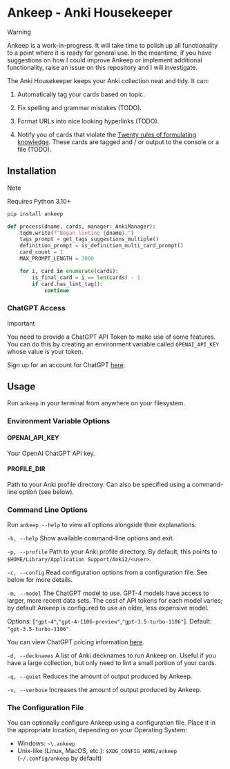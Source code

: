 # Ankeep - Anki Housekeeper

> [!WARNING]
> Ankeep is a work-in-progress. It will take time to polish up all functionality
> to a point where it is ready for general use. In the meantime, if you
> have suggestions on how I could improve Ankeep or implement additional
> functionality, raise an issue on this repository and I will investigate.

The Anki Housekeeper keeps your Anki collection neat and tidy. It can:

1. Automatically tag your cards based on topic.

2. Fix spelling and grammar mistakes (TODO).

3. Format URLs into nice looking hyperlinks (TODO).

4. Notify you of cards that violate the [Twenty rules of formulating knowledge][0].
   These cards are tagged and / or output to the console or a file (TODO).

## Installation

> [!NOTE]
> Requires Python 3.10+

```bash
pip install ankeep
```

```Python
def process(dname, cards, manager: AnkiManager):
    tqdm.write(f"Began linting {dname}.")
    tags_prompt = get_tags_suggestions_multiple()
    definition_prompt = is_definition_multi_card_prompt()
    card_count = 1
    MAX_PROMPT_LENGTH = 3000

    for i, card in enumerate(cards):
        is_final_card = i == len(cards) - 1
        if card.has_lint_tag():
            continue
```

### ChatGPT Access

> [!IMPORTANT]
> You need to provide a ChatGPT API Token to make use of some features.
> You can do this by creating an environment variable called `OPENAI_API_KEY`
> whose value is your token.

Sign up for an account for ChatGPT [here][2].

## Usage

Run `ankeep` in your terminal from anywhere on your filesystem.

### Environment Variable Options

#### OPENAI_API_KEY

Your OpenAI ChatGPT API key.

#### PROFILE_DIR

Path to your Anki profile directory. Can also be specified using a command-line option (see below).

### Command Line Options

Run `ankeep --help` to view all options alongside their explanations.

`-h, --help`
Show available command-line options and exit.

`-p, --profile`
Path to your Anki profile directory.
By default, this points to `$HOME/Library/Application Support/Anki2/<user>`.

`-c, --config`
Read configuration options from a configuration file.
See below for more details.

`-m, --model`
The ChatGPT model to use. GPT-4 models have access to larger, more recent data sets.
The cost of API tokens for each model varies; by default Ankeep is configured to use
an older, less expensive model.

Options: [`"gpt-4"`,`"gpt-4-1106-preview"`,`"gpt-3.5-turbo-1106"`].
Default: `"gpt-3.5-turbo-1106"`.

You can view ChatGPT pricing information [here][1].

`-d, --decknames`
A list of Anki decknames to run Ankeep on. Useful if you have a large collection,
but only need to lint a small portion of your cards.

`-q, --quiet`
Reduces the amount of output produced by Ankeep.

`-v, --verbose`
Increases the amount of output produced by Ankeep.

### The Configuration File

You can optionally configure Ankeep using a configuration file.
Place it in the appropriate location, depending on your Operating System:

- Windows: `~\.ankeep`
- Unix-like (Linux, MacOS, etc.): `$XDG_CONFIG_HOME/ankeep` (`~/.config/ankeep` by default)

[0]: https://www.supermemo.com/en/blog/twenty-rules-of-formulating-knowledge
[1]: https://openai.com/pricing
[2]: https://platform.openai.com/
